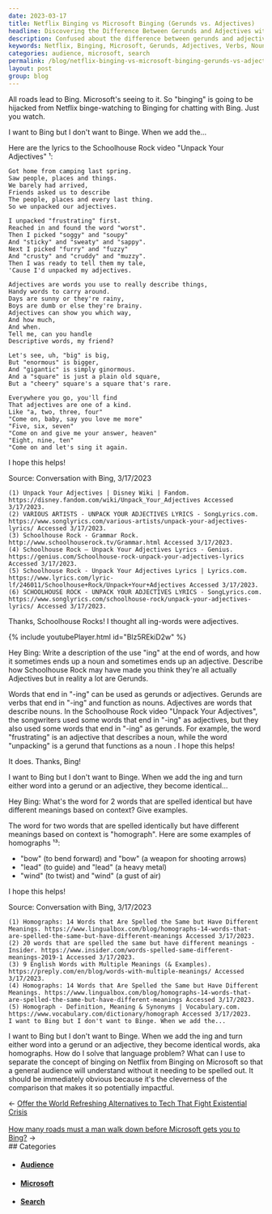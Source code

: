```yaml
---
date: 2023-03-17
title: Netflix Binging vs Microsoft Binging (Gerunds vs. Adjectives)
headline: Discovering the Difference Between Gerunds and Adjectives with Bing
description: Confused about the difference between gerunds and adjectives that end in '-ing'? I asked Bing for help and was surprised to learn that gerunds are verbs that function as nouns, and adjectives are words that describe nouns. Bing also gave me the term for two words that are spelled identically but have different meanings based on context - homograph - and provided examples. We discussed how to differentiate between the words bing and binge.
keywords: Netflix, Binging, Microsoft, Gerunds, Adjectives, Verbs, Nouns, Homograph, Search, Television, Homographs, Distinction, General, Audience, Cleverly, Effectively
categories: audience, microsoft, search
permalink: /blog/netflix-binging-vs-microsoft-binging-gerunds-vs-adjectives/
layout: post
group: blog
---
```



All roads lead to Bing. Microsoft's seeing to it. So "binging" is going to be
hijacked from Netflix binge-watching to Binging for chatting with Bing. Just
you watch.

I want to Bing but I don't want to Binge. When we add the...

Here are the lyrics to the Schoolhouse Rock video "Unpack Your Adjectives" ¹:

    Got home from camping last spring.
    Saw people, places and things.
    We barely had arrived,
    Friends asked us to describe
    The people, places and every last thing.
    So we unpacked our adjectives.

    I unpacked "frustrating" first.
    Reached in and found the word "worst".
    Then I picked "soggy" and "soupy"
    And "sticky" and "sweaty" and "sappy".
    Next I picked "furry" and "fuzzy"
    And "crusty" and "cruddy" and "muzzy".
    Then I was ready to tell them my tale,
    'Cause I'd unpacked my adjectives.

    Adjectives are words you use to really describe things,
    Handy words to carry around.
    Days are sunny or they're rainy,
    Boys are dumb or else they're brainy.
    Adjectives can show you which way,
    And how much,
    And when.
    Tell me, can you handle
    Descriptive words, my friend?

    Let's see, uh, "big" is big,
    But "enormous" is bigger,
    And "gigantic" is simply ginormous.
    And a "square" is just a plain old square,
    But a "cheery" square's a square that's rare.

    Everywhere you go, you'll find
    That adjectives are one of a kind.
    Like "a, two, three, four"
    "Come on, baby, say you love me more"
    "Five, six, seven"
    "Come on and give me your answer, heaven"
    "Eight, nine, ten"
    "Come on and let's sing it again.

I hope this helps!

Source: Conversation with Bing, 3/17/2023

    (1) Unpack Your Adjectives | Disney Wiki | Fandom. https://disney.fandom.com/wiki/Unpack_Your_Adjectives Accessed 3/17/2023.
    (2) VARIOUS ARTISTS - UNPACK YOUR ADJECTIVES LYRICS - SongLyrics.com. https://www.songlyrics.com/various-artists/unpack-your-adjectives-lyrics/ Accessed 3/17/2023.
    (3) Schoolhouse Rock - Grammar Rock. http://www.schoolhouserock.tv/Grammar.html Accessed 3/17/2023.
    (4) Schoolhouse Rock – Unpack Your Adjectives Lyrics - Genius. https://genius.com/Schoolhouse-rock-unpack-your-adjectives-lyrics Accessed 3/17/2023.
    (5) Schoolhouse Rock - Unpack Your Adjectives Lyrics | Lyrics.com. https://www.lyrics.com/lyric-lf/246011/Schoolhouse+Rock/Unpack+Your+Adjectives Accessed 3/17/2023.
    (6) SCHOOLHOUSE ROCK - UNPACK YOUR ADJECTIVES LYRICS - SongLyrics.com. https://www.songlyrics.com/schoolhouse-rock/unpack-your-adjectives-lyrics/ Accessed 3/17/2023.

Thanks, Schoolhouse Rocks! I thought all ing-words were adjectives.

{% include youtubePlayer.html id="Blz5REkiD2w" %}

Hey Bing: Write a description of the use "ing" at the end of words, and how it
sometimes ends up a noun and sometimes ends up an adjective. Describe how
Schoolhouse Rock may have made you think they're all actually Adjectives but in
reality a lot are Gerunds.

Words that end in "-ing" can be used as gerunds or adjectives. Gerunds are
verbs that end in "-ing" and function as nouns. Adjectives are words that
describe nouns. In the Schoolhouse Rock video "Unpack Your Adjectives", the
songwriters used some words that end in "-ing" as adjectives, but they also
used some words that end in "-ing" as gerunds. For example, the word
"frustrating" is an adjective that describes a noun, while the word "unpacking"
is a gerund that functions as a noun . I hope this helps!

It does. Thanks, Bing!

I want to Bing but I don't want to Binge. When we add the ing and turn either
word into a gerund or an adjective, they become identical...

Hey Bing: What's the word for 2 words that are spelled identical but have
different meanings based on context? Give examples.

The word for two words that are spelled identically but have different meanings
based on context is "homograph". Here are some examples of homographs ¹³:

- "bow" (to bend forward) and "bow" (a weapon for shooting arrows)
- "lead" (to guide) and "lead" (a heavy metal)
- "wind" (to twist) and "wind" (a gust of air)

I hope this helps!

Source: Conversation with Bing, 3/17/2023

    (1) Homographs: 14 Words that Are Spelled the Same but Have Different Meanings. https://www.lingualbox.com/blog/homographs-14-words-that-are-spelled-the-same-but-have-different-meanings Accessed 3/17/2023.
    (2) 20 words that are spelled the same but have different meanings - Insider. https://www.insider.com/words-spelled-same-different-meanings-2019-1 Accessed 3/17/2023.
    (3) 9 English Words with Multiple Meanings (& Examples). https://preply.com/en/blog/words-with-multiple-meanings/ Accessed 3/17/2023.
    (4) Homographs: 14 Words that Are Spelled the Same but Have Different Meanings. https://www.lingualbox.com/blog/homographs-14-words-that-are-spelled-the-same-but-have-different-meanings Accessed 3/17/2023.
    (5) Homograph - Definition, Meaning & Synonyms | Vocabulary.com. https://www.vocabulary.com/dictionary/homograph Accessed 3/17/2023.
    I want to Bing but I don't want to Binge. When we add the...

I want to Bing but I don't want to Binge. When we add the ing and turn either
word into a gerund or an adjective, they become identical words, aka
homographs. How do I solve that language problem? What can I use to separate
the concept of binging on Netflix from Binging on Microsoft so that a general
audience will understand without it needing to be spelled out. It should be
immediately obvious because it's the cleverness of the comparison that makes it
so potentially impactful.


<div class="arrow-links"><div class="post-nav-prev"><span class="arrow">&larr;&nbsp;</span><a href="/blog/offer-the-world-refreshing-alternatives-to-tech-that-fight-existential-crisis/">Offer the World Refreshing Alternatives to Tech That Fight Existential Crisis</a></div> &nbsp; <div class="post-nav-next"><a href="/blog/how-many-roads-must-a-man-walk-down-before-microsoft-gets-you-to-bing/">How many roads must a man walk down before Microsoft gets you to Bing?</a><span class="arrow">&nbsp;&rarr;</span></div></div>
## Categories

<ul>
<li><h4><a href='/audience/'>Audience</a></h4></li>
<li><h4><a href='/microsoft/'>Microsoft</a></h4></li>
<li><h4><a href='/search/'>Search</a></h4></li></ul>